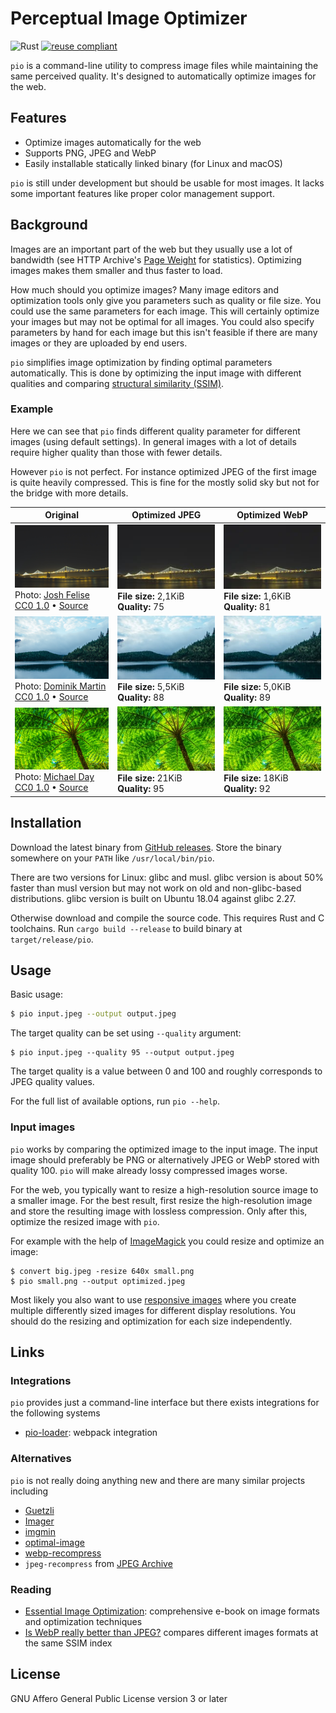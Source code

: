 <!--
SPDX-FileCopyrightText: 2019-2020 Tuomas Siipola
SPDX-FileCopyrightText: 2020 Johannes Siipola

SPDX-License-Identifier: AGPL-3.0-or-later
-->

# Perceptual Image Optimizer

![Rust](https://github.com/siiptuo/pio/workflows/Rust/badge.svg)
[![reuse compliant](https://reuse.software/badge/reuse-compliant.svg)](https://reuse.software)

`pio` is a command-line utility to compress image files while maintaining the same perceived quality.
It's designed to automatically optimize images for the web.

## Features

- Optimize images automatically for the web
- Supports PNG, JPEG and WebP
- Easily installable statically linked binary (for Linux and macOS)

`pio` is still under development but should be usable for most images.
It lacks some important features like proper color management support.

## Background

Images are an important part of the web but they usually use a lot of bandwidth (see HTTP Archive's [Page Weight](https://httparchive.org/reports/page-weight) for statistics).
Optimizing images makes them smaller and thus faster to load.

How much should you optimize images?
Many image editors and optimization tools only give you parameters such as quality or file size.
You could use the same parameters for each image.
This will certainly optimize your images but may not be optimal for all images.
You could also specify parameters by hand for each image but this isn't feasible if there are many images or they are uploaded by end users.

`pio` simplifies image optimization by finding optimal parameters automatically.
This is done by optimizing the input image with different qualities and comparing [structural similarity (SSIM)](https://en.wikipedia.org/wiki/Structural_similarity).

### Example

Here we can see that `pio` finds different quality parameter for different images (using default settings).
In general images with a lot of details require higher quality than those with fewer details.

However `pio` is not perfect.
For instance optimized JPEG of the first image is quite heavily compressed.
This is fine for the mostly solid sky but not for the bridge with more details.

| Original                                                                                                                                                                                                                                                                          | Optimized JPEG                                                          | Optimized WebP                                                          |
| -                                                                                                                                                                                                                                                                                 | -                                                                       | -                                                                       |
| ![](images/image1-original.png)<br>Photo: [Josh Felise](https://www.snapwi.re/user/JPFelise)<br>[CC0 1.0](https://creativecommons.org/publicdomain/zero/1.0/) &bullet; [Source](https://snapwiresnaps.tumblr.com/post/140752672614/josh-felise-free-under-cc0-10-download)        | ![](images/image1-jpeg.png)<br>**File size:** 2,1KiB<br>**Quality:** 75 | ![](images/image1-webp.png)<br>**File size:** 1,6KiB<br>**Quality:** 81 |
| ![](images/image2-original.png)<br>Photo: [Dominik Martin](https://www.snapwi.re/user/dominikmartn)<br>[CC0 1.0](https://creativecommons.org/publicdomain/zero/1.0/) &bullet; [Source](https://snapwiresnaps.tumblr.com/post/102447448703/dominik-martin-wwwdominikmartin-free)   | ![](images/image2-jpeg.png)<br>**File size:** 5,5KiB<br>**Quality:** 88 | ![](images/image2-webp.png)<br>**File size:** 5,0KiB<br>**Quality:** 89 |
| ![](images/image3-original.png)<br>Photo: [Michael Day](https://www.snapwi.re/user/bucktownchicago)<br>[CC0 1.0](https://creativecommons.org/publicdomain/zero/1.0/) &bullet; [Source](https://snapwiresnaps.tumblr.com/post/171101090646/michael-day-free-under-cc0-10-download) | ![](images/image3-jpeg.png)<br>**File size:** 21KiB<br>**Quality:** 95  | ![](images/image3-webp.png)<br>**File size:** 18KiB<br>**Quality:** 92  |

## Installation

Download the latest binary from [GitHub releases](https://github.com/siiptuo/pio/releases).
Store the binary somewhere on your `PATH` like `/usr/local/bin/pio`.

There are two versions for Linux: glibc and musl.
glibc version is about 50% faster than musl version but may not work on old and non-glibc-based distributions.
glibc version is built on Ubuntu 18.04 against glibc 2.27.

Otherwise download and compile the source code.
This requires Rust and C toolchains.
Run `cargo build --release` to build binary at `target/release/pio`.

## Usage

Basic usage:

```sh
$ pio input.jpeg --output output.jpeg
```

The target quality can be set using `--quality` argument:

```
$ pio input.jpeg --quality 95 --output output.jpeg
```

The target quality is a value between 0 and 100 and roughly corresponds to JPEG quality values.

For the full list of available options, run `pio --help`.

### Input images

`pio` works by comparing the optimized image to the input image.
The input image should preferably be PNG or alternatively JPEG or WebP stored with quality 100.
`pio` will make already lossy compressed images worse.

For the web, you typically want to resize a high-resolution source image to a smaller image.
For the best result, first resize the high-resolution image and store the resulting image with lossless compression.
Only after this, optimize the resized image with `pio`.

For example with the help of [ImageMagick](https://imagemagick.org/index.php) you could resize and optimize an image:

```
$ convert big.jpeg -resize 640x small.png
$ pio small.png --output optimized.jpeg
```

Most likely you also want to use [responsive images](https://developer.mozilla.org/en-US/docs/Learn/HTML/Multimedia_and_embedding/Responsive_images) where you create multiple differently sized images for different display resolutions.
You should do the resizing and optimization for each size independently.

## Links

### Integrations

`pio` provides just a command-line interface but there exists integrations for the following systems

- [pio-loader](https://github.com/siiptuo/pio-loader): webpack integration

### Alternatives

`pio` is not really doing anything new and there are many similar projects including

- [Guetzli](https://github.com/google/guetzli/)
- [Imager](https://github.com/imager-io/imager)
- [imgmin](https://github.com/rflynn/imgmin)
- [optimal-image](https://github.com/optimal-image/optimal-image)
- [webp-recompress](https://github.com/AgentCosmic/webp-recompress)
- `jpeg-recompress` from [JPEG Archive](https://github.com/danielgtaylor/jpeg-archive/)

### Reading

- [Essential Image Optimization](https://images.guide/): comprehensive e-book on image formats and optimization techniques
- [Is WebP really better than JPEG?](https://siipo.la/blog/is-webp-really-better-than-jpeg) compares different images formats at the same SSIM index

## License

GNU Affero General Public License version 3 or later
